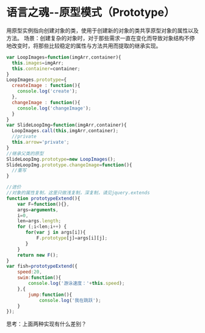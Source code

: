 语言之魂--原型模式（Prototype）
===
用原型实例指向创建对象的类，使用于创建新的对象的类共享原型对象的属性以及方法。
场景：创建复杂的对象时，对于那些需求一直在变化而导致对象结构不停地改变时，将那些比较稳定的属性与方法共用而提取的继承实现。
````js
var LoopImages=function(imgArr,container){
  this.images=imgArr;
  this.container=container;
}
LoopImages.prototype={
  createImage : function(){
    console.log('create');
  },
  changeImage : function(){
    console.log('changeImage');
  }
}
var SlideLoopImg=function(imgArr,container){
  LoopImages.call(this,imgArr,container);
  //private
  this.arrow='private';
}
//继承父类的原型
SlideLoopImg.prototype=new LoopImages();
SlideLoopImg.prototype.changeImage=function(){
  //重写
}
````
````js
//进价
//对象的属性复制，这里只做浅复制，深复制，请见jquery.extends
function prototypeExtend(){
    var F=function(){},
    args=arguments,
    i=0,
    len=args.length;
    for (;i<len;i++) {
       for(var j in args[i]){
           F.prototype[j]=args[i][j];
       }    
    }
    return new F();
}
var fish=prototypeExtend({
    speed:20,
    swim:function(){
        console.log('游泳速度：'+this.speed);
    },{        
        jump:function(){
            console.log('我在跳跃');
    }
});
````
思考：上面两种实现有什么差别？
